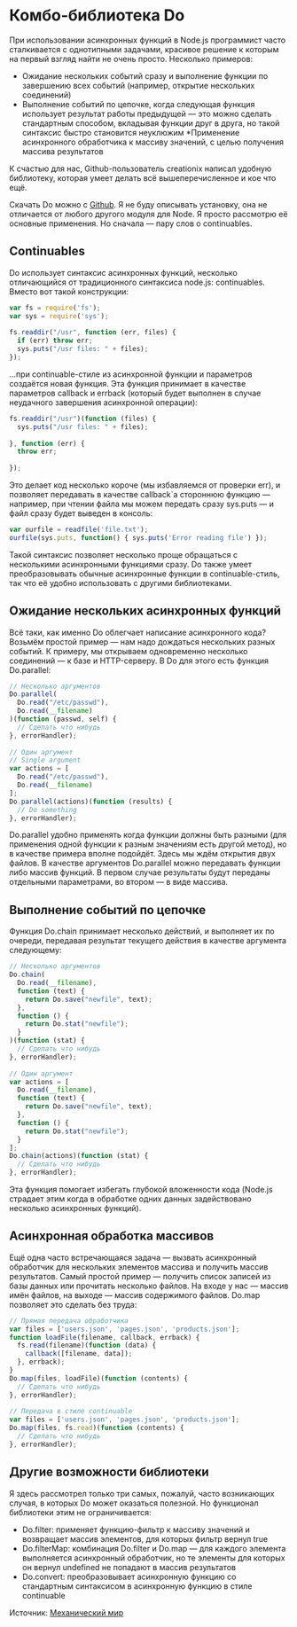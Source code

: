 # Комбо-библиотека Do

При использовании асинхронных функций в Node.js программист часто сталкивается с однотипными задачами, красивое решение к которым на первый взгляд найти не очень просто. Несколько примеров:

* Ожидание нескольких событий сразу и выполнение функции по завершению всех событий (например, открытие нескольких соединений)
* Выполнение событий по цепочке, когда следующая функция использует результат работы предыдущей — это можно сделать стандартным способом, вкладывая функции друг в друга, но такой синтаксис быстро становится неуклюжим
*Применение асинхронного обработчика к массиву значений, с целью получения массива результатов

К счастью для нас, Github-пользователь creationix написал удобную библиотеку, которая умеет делать всё вышеперечисленное и кое что ещё.

Скачать Do можно с [Github](http://github.com/creationix/do). Я не буду описывать установку, она не отличается от любого другого модуля для Node. Я просто рассмотрю её основные применения. Но сначала — пару слов о continuables.

## Continuables

Do использует синтаксис асинхронных функций, несколько отличающийся от традиционного синтаксиса node.js: continuables. Вместо вот такой конструкции:

```javascript
var fs = require('fs');
var sys = require('sys');
 
fs.readdir("/usr", function (err, files) {
  if (err) throw err;
  sys.puts("/usr files: " + files);
});
```

...при continuable-стиле из асинхронной функции и параметров создаётся новая функция. Эта функция принимает в качестве параметров callback и errback (который будет выполнен в случае неудачного завершения асинхронной операции):

```javascript
fs.readdir("/usr")(function (files) {
  sys.puts("/usr files: " + files);
 
}, function (err) {
  throw err;
 
});
```

Это делает код несколько короче (мы избавляемся от проверки err), и позволяет передавать в качестве callback`а стороннюю функцию — например, при чтении файла мы можем передать сразу sys.puts — и файл сразу будет выведен в консоль:

```javascript
var ourfile = readfile('file.txt');
ourfile(sys.puts, function() { sys.puts('Error reading file') });
```

Такой синтаксис позволяет несколько проще обращаться с несколькими асинхронными функциями сразу. Do также умеет преобразовывать обычные асинхронные функции в continuable-стиль, так что её удобно использовать с другими библиотеками.

## Ожидание нескольких асинхронных функций

Всё таки, как именно Do облегчает написание асинхронного кода? Возьмём простой пример — нам надо дождаться нескольких разных событий. К примеру, мы открываем одновременно несколько соединений — к базе и HTTP-серверу. В Do для этого есть функция Do.parallel:

```javascript
// Несколько аргументов
Do.parallel(
  Do.read("/etc/passwd"),
  Do.read(__filename)
)(function (passwd, self) {
  // Сделать что нибудь
}, errorHandler);
 
// Один аргумент
// Single argument
var actions = [
  Do.read("/etc/passwd"),
  Do.read(__filename)
];
Do.parallel(actions)(function (results) {
  // Do something
}, errorHandler);
```

Do.parallel удобно применять когда функции должны быть разными (для применения одной функции к разным значениям есть другой метод), но в качестве примера вполне подойдёт. Здесь мы ждём открытия двух файлов. В качестве аргументов Do.parallel можно передавать функции либо массив функций. В первом случае результаты будут переданы отдельными параметрами, во втором — в виде массива.

## Выполнение событий по цепочке

Функция Do.chain принимает несколько действий, и выполняет их по очереди, передавая результат текущего действия в качестве аргумента следующему:

```javascript
// Несколько аргументов
Do.chain(
  Do.read(__filename),
  function (text) {
    return Do.save("newfile", text);
  },
  function () {
    return Do.stat("newfile");
  }
)(function (stat) {
  // Сделать что нибудь
}, errorHandler);
 
// Один аргумент
var actions = [
  Do.read(__filename),
  function (text) {
    return Do.save("newfile", text);
  },
  function () {
    return Do.stat("newfile");
  }
];
Do.chain(actions)(function (stat) {
  // Сделать что нибудь
}, errorHandler);
```

Эта функция помогает избегать глубокой вложенности кода (Node.js страдает этим когда в обработке одних данных задействовано несколько асинхронных функций).

## Асинхронная обработка массивов

Ещё одна часто встречающаяся задача — вызвать асинхронный обработчик для нескольких элементов массива и получить массив результатов. Самый простой пример — получить список записей из базы данных или прочитать несколько файлов. На входе у нас — массив имён файлов, на выходе — массив содержимого файлов. Do.map позволяет это сделать без труда:

```javascript
// Прямая передача обработчика
var files = ['users.json', 'pages.json', 'products.json'];
function loadFile(filename, callback, errback) {
  fs.read(filename)(function (data) {
    callback([filename, data]);
  }, errback);
}
Do.map(files, loadFile)(function (contents) {
  // Сделать что нибудь
}, errorHandler);
 
// Передача в стиле continuable
var files = ['users.json', 'pages.json', 'products.json'];
Do.map(files, fs.read)(function (contents) {
  // Сделать что нибудь
}, errorHandler);
```

## Другие возможности библиотеки

Я здесь рассмотрел только три самых, пожалуй, часто возникающих случая, в которых Do может оказаться полезной. Но функционал библиотеки этим не ограничивается:

* Do.filter: применяет функцию-фильтр к массиву значений и возвращает массив элементов, для которых фильтр вернул true
* Do.filterMap: комбинация Do.filter и Do.map — для каждого элемента выполняется асинхронный обработчик, но те элементы для которых он вернул undefined не попадают в массив результатов
* Do.convert: преобразовывает асинхронную функцию со стандартным синтаксисом в асинхронную функцию в стиле continuable

Источник: [Механический мир](http://kuroikaze85.wordpress.com/2010/04/28/do-library/)